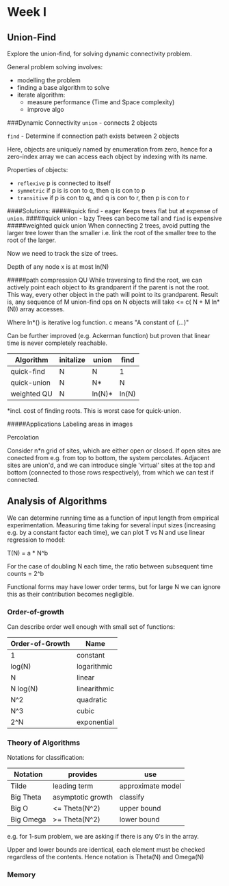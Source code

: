 # Week I
## Union-Find

Explore the union-find, for solving dynamic connectivity problem.

General problem solving involves:
- modelling the problem
- finding a base algorithm to solve
- iterate algorithm:
    - measure performance (Time and Space complexity)
    - improve algo

###Dynamic Connectivity
`union` - connects 2 objects

`find` - Determine if connection path exists between 2 objects

Here, objects are uniquely named by enumeration from zero, hence for a zero-index array we can access each object by
indexing with its name.

Properties of objects:
  - `reflexive`   p is connected to itself
  - `symmetric`   if p is is con to q, then q is con to p
  - `transitive`  if p is con to q, and q is con to r, then p is con to r

####Solutions:
#####quick find - eager
Keeps trees flat but at expense of `union`.
#####quick union - lazy
Trees can become tall and `find` is expensive
#####weighted quick union
When connecting 2 trees, avoid putting the larger tree lower than the smaller
i.e. link the root of the smaller tree to the root of the larger.
 
Now we need to track the size of trees.

Depth of any node x is at most  ln(N)

#####path compression QU
While traversing to find the root, we can actively point each object to its grandparent if the parent is not the root.
This way, every other object in the path will point to its grandparent. 
Result is, any sequence of M union-find ops on N objects will 
take <= c( N + M ln*(N)) array accesses.

Where ln*() is iterative log function.
c means "A constant of (...)"

Can be further improved (e.g. Ackerman function) but proven that linear time is never completely reachable.

 Algorithm | initalize | union | find
 --- |---  |---  | ----
 quick-find | N | N | 1
 quick-union | N | N* | N 
 weighted QU | N | ln(N)*| ln(N)
 *incl. cost of finding roots. This is worst case for quick-union.
 
 #####Applications
 Labeling areas in images
 
 Percolation
 
 Consider n*n grid of sites, which are either open or closed.
 If open sites are conected from e.g. from top to bottom, the system percolates. Adjacent sites
 are union'd, and we can introduce single 'virtual' sites at the top and bottom (connected to those rows 
 respectively), from which we can test if connected.
 



## Analysis of Algorithms
We can determine running time as a function of input length from empirical experimentation. Measuring time taking for several 
input sizes (increasing e.g. by a constant factor each time), we can plot T vs N and use linear regression to model:

T(N) = a * N^b

For the case of doubling N each time, the ratio between subsequent time counts = 2^b

Functional forms may have lower order terms, but for large N we can ignore this as their contribution becomes negligible.
### Order-of-growth
Can describe order well enough with small set of functions:


Order-of-Growth | Name
--- |---
1 | constant
log(N) | logarithmic
N | linear
N log(N) | linearithmic
N^2 | quadratic
N^3 | cubic
2^N | exponential
### Theory of Algorithms
Notations for classification:

Notation | provides | use
--- | --- | ---
Tilde | leading term | approximate model
Big Theta | asymptotic growth | classify
Big O | <= Theta(N^2) | upper bound
Big Omega | \>= Theta(N^2) | lower bound
e.g. for 1-sum problem, we are asking if there is any 0's in the array.

Upper and lower bounds are identical, each element must be checked regardless of the contents.
 Hence notation is Theta(N) and Omega(N)
### Memory
